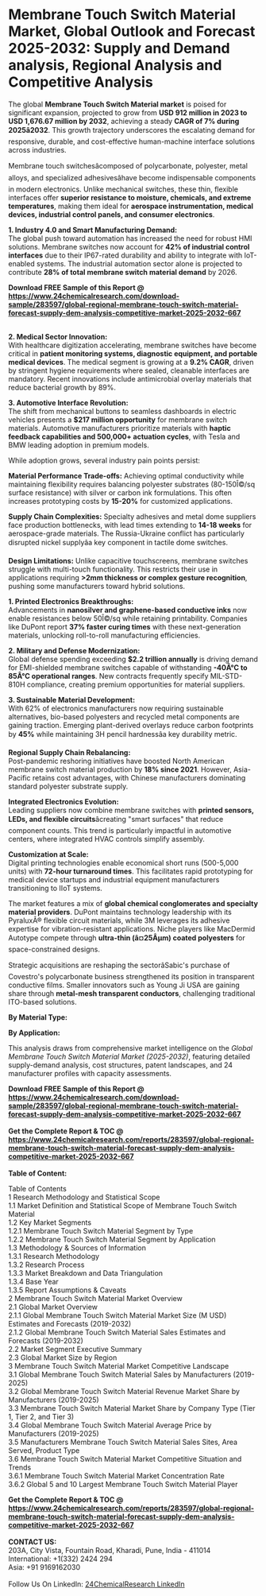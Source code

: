 <h1>Membrane Touch Switch Material Market, Global Outlook and Forecast 2025-2032: Supply and Demand analysis, Regional Analysis and Competitive Analysis</h1><p>The global <strong>Membrane Touch Switch Material market</strong> is poised for significant expansion, projected to grow from <strong>USD 912 million in 2023 to USD 1,676.67 million by 2032</strong>, achieving a steady <strong>CAGR of 7% during 2025â2032</strong>. This growth trajectory underscores the escalating demand for responsive, durable, and cost-effective human-machine interface solutions across industries.</p><p>Membrane touch switchesâcomposed of polycarbonate, polyester, metal alloys, and specialized adhesivesâhave become indispensable components in modern electronics. Unlike mechanical switches, these thin, flexible interfaces offer <strong>superior resistance to moisture, chemicals, and extreme temperatures</strong>, making them ideal for <strong>aerospace instrumentation, medical devices, industrial control panels, and consumer electronics</strong>.</p><p><strong>1. Industry 4.0 and Smart Manufacturing Demand:</strong><br>
The global push toward automation has increased the need for robust HMI solutions. Membrane switches now account for <strong>42% of industrial control interfaces</strong> due to their IP67-rated durability and ability to integrate with IoT-enabled systems. The industrial automation sector alone is projected to contribute <strong>28% of total membrane switch material demand</strong> by 2026.</p><div><b>Download FREE Sample of this Report @ 
            <a href="https://www.24chemicalresearch.com/download-sample/283597/global-regional-membrane-touch-switch-material-forecast-supply-dem-analysis-competitive-market-2025-2032-667">
            https://www.24chemicalresearch.com/download-sample/283597/global-regional-membrane-touch-switch-material-forecast-supply-dem-analysis-competitive-market-2025-2032-667</a></b></div><br><p><strong>2. Medical Sector Innovation:</strong><br>
With healthcare digitization accelerating, membrane switches have become critical in <strong>patient monitoring systems, diagnostic equipment, and portable medical devices</strong>. The medical segment is growing at a <strong>9.2% CAGR</strong>, driven by stringent hygiene requirements where sealed, cleanable interfaces are mandatory. Recent innovations include antimicrobial overlay materials that reduce bacterial growth by 89%.</p><p><strong>3. Automotive Interface Revolution:</strong><br>
The shift from mechanical buttons to seamless dashboards in electric vehicles presents a <strong>$217 million opportunity</strong> for membrane switch materials. Automotive manufacturers prioritize materials with <strong>haptic feedback capabilities and 500,000+ actuation cycles</strong>, with Tesla and BMW leading adoption in premium models.</p><p>While adoption grows, several industry pain points persist:</p><p><strong>Material Performance Trade-offs:</strong> Achieving optimal conductivity while maintaining flexibility requires balancing polyester substrates (80-150Î©/sq surface resistance) with silver or carbon ink formulations. This often increases prototyping costs by <strong>15-20%</strong> for customized applications.</p><p><strong>Supply Chain Complexities:</strong> Specialty adhesives and metal dome suppliers face production bottlenecks, with lead times extending to <strong>14-18 weeks</strong> for aerospace-grade materials. The Russia-Ukraine conflict has particularly disrupted nickel supplyâa key component in tactile dome switches.</p><p><strong>Design Limitations:</strong> Unlike capacitive touchscreens, membrane switches struggle with multi-touch functionality. This restricts their use in applications requiring <strong>&gt;2mm thickness or complex gesture recognition</strong>, pushing some manufacturers toward hybrid solutions.</p><p><strong>1. Printed Electronics Breakthroughs:</strong><br>
Advancements in <strong>nanosilver and graphene-based conductive inks</strong> now enable resistances below 50Î©/sq while retaining printability. Companies like DuPont report <strong>37% faster curing times</strong> with these next-generation materials, unlocking roll-to-roll manufacturing efficiencies.</p><p><strong>2. Military and Defense Modernization:</strong><br>
Global defense spending exceeding <strong>$2.2 trillion annually</strong> is driving demand for EMI-shielded membrane switches capable of withstanding <strong>-40Â°C to 85Â°C operational ranges</strong>. New contracts frequently specify MIL-STD-810H compliance, creating premium opportunities for material suppliers.</p><p><strong>3. Sustainable Material Development:</strong><br>
With 62% of electronics manufacturers now requiring sustainable alternatives, bio-based polyesters and recycled metal components are gaining traction. Emerging plant-derived overlays reduce carbon footprints by <strong>45%</strong> while maintaining 3H pencil hardnessâa key durability metric.</p><p><strong>Regional Supply Chain Rebalancing:</strong><br>
	Post-pandemic reshoring initiatives have boosted North American membrane switch material production by <strong>18% since 2021</strong>. However, Asia-Pacific retains cost advantages, with Chinese manufacturers dominating standard polyester substrate supply.</p><p><strong>Integrated Electronics Evolution:</strong><br>
	Leading suppliers now combine membrane switches with <strong>printed sensors, LEDs, and flexible circuits</strong>âcreating "smart surfaces" that reduce component counts. This trend is particularly impactful in automotive centers, where integrated HVAC controls simplify assembly.</p><p><strong>Customization at Scale:</strong><br>
	Digital printing technologies enable economical short runs (500-5,000 units) with <strong>72-hour turnaround times</strong>. This facilitates rapid prototyping for medical device startups and industrial equipment manufacturers transitioning to IIoT systems.</p><p>The market features a mix of <strong>global chemical conglomerates and specialty material providers</strong>. DuPont maintains technology leadership with its PyraluxÂ® flexible circuit materials, while 3M leverages its adhesive expertise for vibration-resistant applications. Niche players like MacDermid Autotype compete through <strong>ultra-thin (â¤25Âµm) coated polyesters</strong> for space-constrained designs.</p><p>Strategic acquisitions are reshaping the sectorâSabic's purchase of Covestro's polycarbonate business strengthened its position in transparent conductive films. Smaller innovators such as Young Ji USA are gaining share through <strong>metal-mesh transparent conductors</strong>, challenging traditional ITO-based solutions.</p><p><strong>By Material Type:</strong></p><p><strong>By Application:</strong></p><p>This analysis draws from comprehensive market intelligence on the <em>Global Membrane Touch Switch Material Market (2025-2032)</em>, featuring detailed supply-demand analysis, cost structures, patent landscapes, and 24 manufacturer profiles with capacity assessments.</p><div><b>Download FREE Sample of this Report @ 
            <a href="https://www.24chemicalresearch.com/download-sample/283597/global-regional-membrane-touch-switch-material-forecast-supply-dem-analysis-competitive-market-2025-2032-667">
            https://www.24chemicalresearch.com/download-sample/283597/global-regional-membrane-touch-switch-material-forecast-supply-dem-analysis-competitive-market-2025-2032-667</a></b></div><br><div><b>Get the Complete Report & TOC @ 
            <a href="https://www.24chemicalresearch.com/reports/283597/global-regional-membrane-touch-switch-material-forecast-supply-dem-analysis-competitive-market-2025-2032-667">
            https://www.24chemicalresearch.com/reports/283597/global-regional-membrane-touch-switch-material-forecast-supply-dem-analysis-competitive-market-2025-2032-667</a></b></div><br>
            <b>Table of Content:</b><p>Table of Contents<br />
1 Research Methodology and Statistical Scope<br />
1.1 Market Definition and Statistical Scope of Membrane Touch Switch Material<br />
1.2 Key Market Segments<br />
1.2.1 Membrane Touch Switch Material Segment by Type<br />
1.2.2 Membrane Touch Switch Material Segment by Application<br />
1.3 Methodology & Sources of Information<br />
1.3.1 Research Methodology<br />
1.3.2 Research Process<br />
1.3.3 Market Breakdown and Data Triangulation<br />
1.3.4 Base Year<br />
1.3.5 Report Assumptions & Caveats<br />
2 Membrane Touch Switch Material Market Overview<br />
2.1 Global Market Overview<br />
2.1.1 Global Membrane Touch Switch Material Market Size (M USD) Estimates and Forecasts (2019-2032)<br />
2.1.2 Global Membrane Touch Switch Material Sales Estimates and Forecasts (2019-2032)<br />
2.2 Market Segment Executive Summary<br />
2.3 Global Market Size by Region<br />
3 Membrane Touch Switch Material Market Competitive Landscape<br />
3.1 Global Membrane Touch Switch Material Sales by Manufacturers (2019-2025)<br />
3.2 Global Membrane Touch Switch Material Revenue Market Share by Manufacturers (2019-2025)<br />
3.3 Membrane Touch Switch Material Market Share by Company Type (Tier 1, Tier 2, and Tier 3)<br />
3.4 Global Membrane Touch Switch Material Average Price by Manufacturers (2019-2025)<br />
3.5 Manufacturers Membrane Touch Switch Material Sales Sites, Area Served, Product Type<br />
3.6 Membrane Touch Switch Material Market Competitive Situation and Trends<br />
3.6.1 Membrane Touch Switch Material Market Concentration Rate<br />
3.6.2 Global 5 and 10 Largest Membrane Touch Switch Material Player</p><div><b>Get the Complete Report & TOC @ 
            <a href="https://www.24chemicalresearch.com/reports/283597/global-regional-membrane-touch-switch-material-forecast-supply-dem-analysis-competitive-market-2025-2032-667">
            https://www.24chemicalresearch.com/reports/283597/global-regional-membrane-touch-switch-material-forecast-supply-dem-analysis-competitive-market-2025-2032-667</a></b></div><br><b>CONTACT US:</b><br>
            203A, City Vista, Fountain Road, Kharadi, Pune, India - 411014<br>
            International: +1(332) 2424 294<br>
            Asia: +91 9169162030 <br><br>
            Follow Us On LinkedIn: <a href="https://www.linkedin.com/company/24chemicalresearch/">24ChemicalResearch LinkedIn</a>